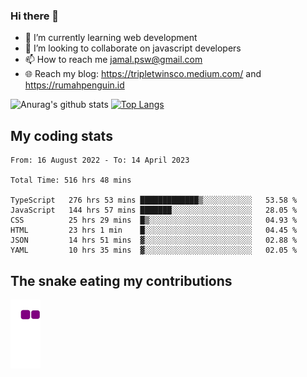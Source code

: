 ### Hi there 👋

<!--
**padepokanpenguin/padepokanpenguin** is a ✨ _special_ ✨ repository because its `README.md` (this file) appears on your GitHub profile.
-->

- 🌱 I’m currently learning  web development
- 👯 I’m looking to collaborate on javascript developers
- 📫 How to reach me jamal.psw@gmail.com
- 🌐 Reach my blog:
   https://tripletwinsco.medium.com/ and
   https://rumahpenguin.id

![Anurag's github stats](https://github-readme-stats.vercel.app/api?username=padepokanpenguin&count_private=true&disable_animations=false&show_icons=true&theme=default)
[![Top Langs](https://github-readme-stats.vercel.app/api/top-langs/?username=padepokanpenguin&theme=default&layout=compact)](https://github.com/padepokanpenguin)

## My coding stats

<!--START_SECTION:waka-->

```text
From: 16 August 2022 - To: 14 April 2023

Total Time: 516 hrs 48 mins

TypeScript   276 hrs 53 mins █████████████▒░░░░░░░░░░░   53.58 %
JavaScript   144 hrs 57 mins ███████░░░░░░░░░░░░░░░░░░   28.05 %
CSS          25 hrs 29 mins  █▒░░░░░░░░░░░░░░░░░░░░░░░   04.93 %
HTML         23 hrs 1 min    █░░░░░░░░░░░░░░░░░░░░░░░░   04.45 %
JSON         14 hrs 51 mins  ▓░░░░░░░░░░░░░░░░░░░░░░░░   02.88 %
YAML         10 hrs 35 mins  ▓░░░░░░░░░░░░░░░░░░░░░░░░   02.05 %
```

<!--END_SECTION:waka-->


## The snake eating my contributions
![snake gif](https://github.com/padepokanpenguin/padepokanpenguin/blob/output/github-contribution-grid-snake.gif)
